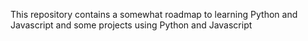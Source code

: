 This repository contains a somewhat roadmap to learning Python and Javascript and some projects using Python and Javascript
